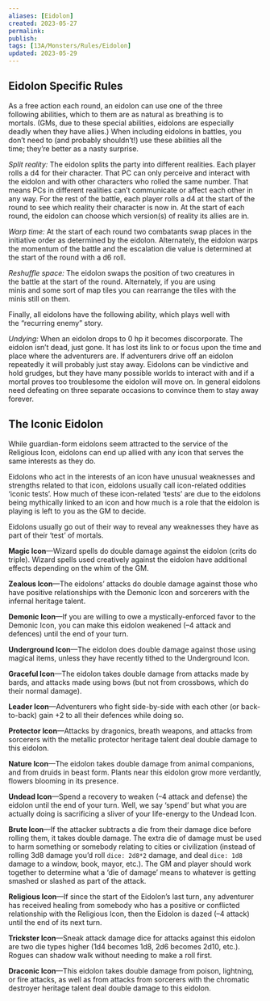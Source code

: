 ```yaml
---
aliases: [Eidolon]
created: 2023-05-27
permalink: 
publish: 
tags: [13A/Monsters/Rules/Eidolon]
updated: 2023-05-29
---
```


## Eidolon Specific Rules

As a free action each round, an eidolon can use one of the three  
following abilities, which to them are as natural as breathing is to  
mortals. (GMs, due to these special abilities, eidolons are especially  
deadly when they have allies.) When including eidolons in battles, you  
don’t need to (and probably shouldn’t!) use these abilities all the  
time; they’re better as a nasty surprise.

*Split reality:* The eidolon splits the party into different realities. Each player rolls a d4 for their character. That PC can only perceive and interact with the eidolon and with other characters who rolled the same number. That means PCs in different realities can’t communicate or affect each other in any way. For the rest of the battle, each player rolls a d4 at the start of the round to see which reality their character is now in. At the start of each round, the eidolon can choose which version(s) of reality its allies are in.

*Warp time:* At the start of each round two combatants swap places in the initiative order as determined by the eidolon. Alternately, the eidolon warps the momentum of the battle and the escalation die value is determined at the start of the round with a d6 roll.

*Reshuffle space:* The eidolon swaps the position of two creatures in  
the battle at the start of the round. Alternately, if you are using  
minis and some sort of map tiles you can rearrange the tiles with the  
minis still on them.

Finally, all eidolons have the following ability, which plays well with  
the “recurring enemy” story.

*Undying:* When an eidolon drops to 0 hp it becomes discorporate. The eidolon isn’t dead, just gone. It has lost its link to or focus upon the time and place where the adventurers are. If adventurers drive off an eidolon repeatedly it will probably just stay away. Eidolons can be vindictive and hold grudges, but they have many possible worlds to interact with and if a mortal proves too troublesome the eidolon will move on. In general eidolons need defeating on three separate occasions to convince them to stay away forever.

## The Iconic Eidolon

While guardian-form eidolons seem attracted to the service of the  
Religious Icon, eidolons can end up allied with any icon that serves the  
same interests as they do.

Eidolons who act in the interests of an icon have unusual weaknesses and strengths related to that icon, eidolons usually call icon-related oddities ‘iconic tests’. How much of these icon-related ‘tests’ are due to the eidolons being mythically linked to an icon and how much is a role that the eidolon is playing is left to you as the GM to decide.

Eidolons usually go out of their way to reveal any weaknesses they have as part of their ‘test’ of mortals. 

**Magic Icon**—Wizard spells do double damage against the eidolon (crits do triple). Wizard spells used creatively against the eidolon have additional effects depending on the whim of the GM. 


**Zealous Icon**—The eidolons’ attacks do double damage against those who have positive relationships with the Demonic Icon and sorcerers with the infernal heritage talent.

**Demonic Icon**—If you are willing to owe a mystically-enforced favor to the Demonic Icon, you can make this eidolon weakened (–4 attack and defences) until the end of your turn.

**Underground Icon**—The eidolon does double damage against those using magical items, unless they have recently tithed to the Underground Icon.

**Graceful Icon**—The eidolon takes double damage from attacks made by bards, and attacks made using bows (but not from crossbows, which do their normal damage).

**Leader Icon**—Adventurers who fight side-by-side with each other (or back-to-back) gain +2 to all their defences while doing so.

**Protector Icon**—Attacks by dragonics, breath weapons, and attacks from sorcerers with the metallic protector heritage talent deal double damage to this eidolon.

**Nature Icon**—The eidolon takes double damage from animal companions, and from druids in beast form. Plants near this eidolon grow more verdantly, flowers blooming in its presence.

**Undead Icon**—Spend a recovery to weaken (–4 attack and defense) the eidolon until the end of your turn. Well, we say ‘spend’ but what you are actually doing is sacrificing a sliver of your life-energy to the Undead Icon.

**Brute Icon**—If the attacker subtracts a die from their damage dice before rolling them, it takes double damage. The extra die of damage must be used to harm something or somebody relating to cities or civilization (instead of rolling 3d8 damage you’d roll `dice: 2d8*2` damage, and deal `dice: 1d8` damage to a window, book, mayor, etc.). The GM and player should work together to determine what a ‘die of damage’ means to whatever is getting smashed or slashed as part of the attack.

**Religious Icon**—If since the start of the Eidolon’s last turn, any adventurer has received healing from somebody who has a positive or conflicted relationship with the Religious Icon, then the Eidolon is dazed (–4 attack) until the end of its next turn.

**Trickster Icon**—Sneak attack damage dice for attacks against this eidolon are two die types higher (1d4 becomes 1d8, 2d6 becomes 2d10, etc.). Rogues can shadow walk without needing to make a roll first.

**Draconic Icon**—This eidolon takes double damage from poison, lightning, or fire attacks, as well as from attacks from sorcerers with the chromatic destroyer heritage talent deal double damage to this eidolon.
